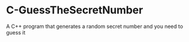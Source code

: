 # C-GuessTheSecretNumber
A C++ program that generates a random secret number and you need to guess it
